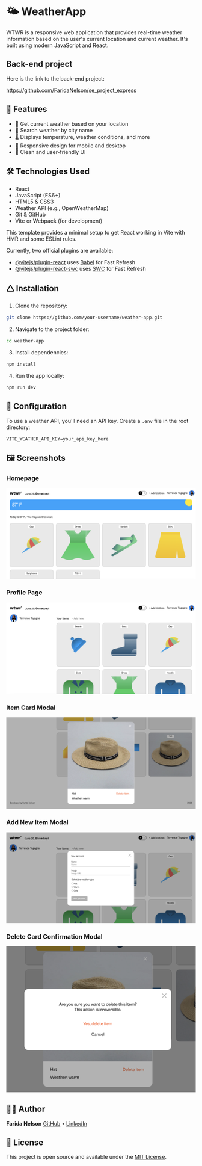 # 🌤️ WeatherApp

WTWR is a responsive web application that provides real-time weather information based on the user's current location and current weather. It's built using modern JavaScript and React.

## Back-end project

Here is the link to the back-end project:

https://github.com/FaridaNelson/se_project_express

## 🚀 Features

- 📍 Get current weather based on your location
- 🔎 Search weather by city name
- 🌡️ Displays temperature, weather conditions, and more
- 📱 Responsive design for mobile and desktop
- 🎨 Clean and user-friendly UI

## 🛠️ Technologies Used

- React
- JavaScript (ES6+)
- HTML5 & CSS3
- Weather API (e.g., OpenWeatherMap)
- Git & GitHub
- Vite or Webpack (for development)

This template provides a minimal setup to get React working in Vite with HMR and some ESLint rules.

Currently, two official plugins are available:

- [@vitejs/plugin-react](https://github.com/vitejs/vite-plugin-react/blob/main/packages/plugin-react/README.md) uses [Babel](https://babeljs.io/) for Fast Refresh
- [@vitejs/plugin-react-swc](https://github.com/vitejs/vite-plugin-react-swc) uses [SWC](https://swc.rs/) for Fast Refresh

## 🛆 Installation

1. Clone the repository:

```bash
git clone https://github.com/your-username/weather-app.git
```

2. Navigate to the project folder:

```bash
cd weather-app
```

3. Install dependencies:

```bash
npm install
```

4. Run the app locally:

```bash
npm run dev
```

## 🔧 Configuration

To use a weather API, you'll need an API key. Create a `.env` file in the root directory:

```env
VITE_WEATHER_API_KEY=your_api_key_here
```

## 🖼️ Screenshots

### Homepage

![Homepage Screenshot](./src/images/screenshots/homePage.png)

### Profile Page

![Profile Page Screenshot](./src/images/screenshots/profilePage.png)

### Item Card Modal

![Item Card Modal Screenshot](./src/images/screenshots/ItemModal.png)

### Add New Item Modal

![Add New Item Modal Screenshot](./src/images/screenshots/addItemModal.png)

### Delete Card Confirmation Modal

![Delete Card Confirmation Modal Screenshot](./src/images/screenshots/deleteCardConfirmation.png)

## 👩‍💻 Author

**Farida Nelson**
[GitHub](https://github.com/faridanelson) • [LinkedIn](https://linkedin.com/in/farida-nelson-music/)

## 📄 License

This project is open source and available under the [MIT License](https://mit-license.org/).
